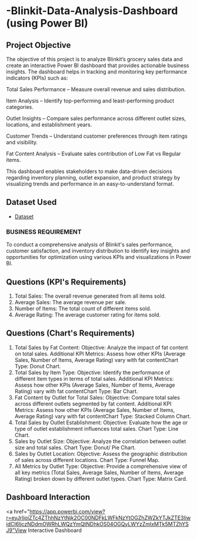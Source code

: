 # -Blinkit-Data-Analysis-Dashboard (using Power BI)
## Project Objective
The objective of this project is to analyze Blinkit’s grocery sales data and create an interactive Power BI dashboard that provides actionable business insights. The dashboard helps in tracking and monitoring key performance indicators (KPIs) such as:

Total Sales Performance – Measure overall revenue and sales distribution.

Item Analysis – Identify top-performing and least-performing product categories.

Outlet Insights – Compare sales performance across different outlet sizes, locations, and establishment years.

Customer Trends – Understand customer preferences through item ratings and visibility.

Fat Content Analysis – Evaluate sales contribution of Low Fat vs Regular items.

This dashboard enables stakeholders to make data-driven decisions regarding inventory planning, outlet expansion, and product strategy by visualizing trends and performance in an easy-to-understand format.



## Dataset Used
- <a href="https://github.com/tannu0415/-Blinkit-Data-Analysis-Dashbord">Dataset</a>



### BUSINESS REQUIREMENT
To conduct a comprehensive analysis of Blinkit's sales performance, customer satisfaction, and inventory distribution to
identify key insights and opportunities for optimization using various KPIs and visualizations in Power BI.

## Questions (KPI's Requirements)
1. Total Sales: The overall revenue generated from all items sold.
2. Average Sales: The average revenue per sale.
3. Number of Items: The total count of different items sold.
4. Average Rating: The average customer rating for items sold.

## Questions (Chart's Requirements)
1. Total Sales by Fat Content:
Objective: Analyze the impact of fat content on total sales.
Additional KPI Metrics: Assess how other KPIs (Average Sales, Number of Items, Average Rating) vary with fat contentChart Type: Donut Chart.
2. Total Sales by Item Type:
Objective: Identify the performance of different item types in terms of total sales.
Additional KPI Metrics: Assess how other KPIs (Average Sales, Number of Items, Average Rating) vary with fat contentChart Type: Bar Chart.
3. Fat Content by Outlet for Total Sales:
Objective: Compare total sales across different outlets segmented by fat content.
Additional KPI Metrics: Assess how other KPIs (Average Sales, Number of Items, Average Rating) vary with fat contentChart Type: Stacked Column Chart.
4. Total Sales by Outlet Establishment:
Objective: Evaluate how the age or type of outlet establishment influences total sales.
Chart Type: Line Chart.
5. Sales by Outlet Size:
Objective: Analyze the correlation between outlet size and total sales.
Chart Type: Donut/ Pie Chart.
6. Sales by Outlet Location:
Objective: Assess the geographic distribution of sales across different locations.
Chart Type: Funnel Мар.
7. All Metrics by Outlet Type:
Objective: Provide a comprehensive view of all key metrics (Total Sales, Average Sales, Number of Items, Average Rating)
broken down by different outlet types.
Chart Type: Matrix Card.

## Dashboard  Interaction
<a href="https://app.powerbi.com/view?r=eyJrIjoiZTc4ZThhNzYtNjk2OC00NDFkLWFkNzYtOGZhZWZkYTJkZTE3IiwidCI6IjczNDdmOWRhLWQzYmQtNDhkOS04OGQyLWYzZmIxMTk5MTZhYSJ9"View Interactive Dashboard</A>
